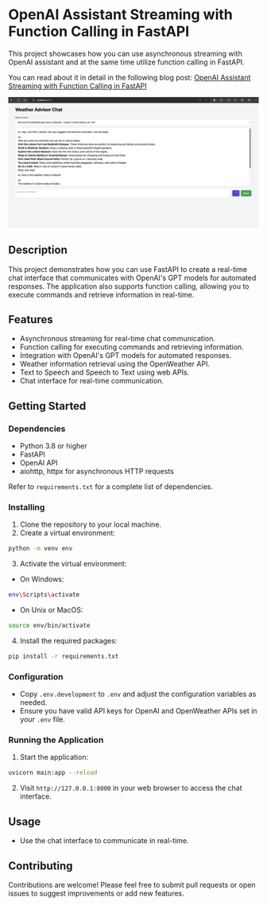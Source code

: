 # OpenAI Assistant Streaming with Function Calling in FastAPI

This project showcases how you can use asynchronous streaming with OpenAI assistant and at the same time utilize function calling
in FastAPI.

You can read about it in detail in the following blog post: [OpenAI Assistant Streaming with Function Calling in FastAPI](https://medium.com/@muhammadmeeran2003/async-streaming-openai-assistant-api-with-function-calling-in-fastapi-0dfe5935f238)

![OpenAI Assistant Streaming with Function Calling in FastAPI](./demo.png?raw=true "Demo")

## Description

This project demonstrates how you can use FastAPI to create a real-time chat interface that communicates with OpenAI's GPT models for automated responses. The application also supports function calling, allowing you to execute commands and retrieve information in real-time.

## Features

- Asynchronous streaming for real-time chat communication.
- Function calling for executing commands and retrieving information.
- Integration with OpenAI's GPT models for automated responses.
- Weather information retrieval using the OpenWeather API.
- Text to Speech and Speech to Text using web APIs.
- Chat interface for real-time communication.

## Getting Started

### Dependencies

- Python 3.8 or higher
- FastAPI
- OpenAI API
- aiohttp, httpx for asynchronous HTTP requests

Refer to `requirements.txt` for a complete list of dependencies.

### Installing

1. Clone the repository to your local machine.
2. Create a virtual environment:

```sh
python -m venv env
```

3. Activate the virtual environment:

- On Windows:

```sh
env\Scripts\activate
```

- On Unix or MacOS:

```sh
source env/bin/activate
```

4. Install the required packages:

```sh
pip install -r requirements.txt
```

### Configuration

- Copy `.env.development` to `.env` and adjust the configuration variables as needed.
- Ensure you have valid API keys for OpenAI and OpenWeather APIs set in your `.env` file.

### Running the Application

1. Start the application:

```sh
uvicorn main:app --reload
```

2. Visit `http://127.0.0.1:8000` in your web browser to access the chat interface.

## Usage

- Use the chat interface to communicate in real-time.

## Contributing

Contributions are welcome! Please feel free to submit pull requests or open issues to suggest improvements or add new features.

